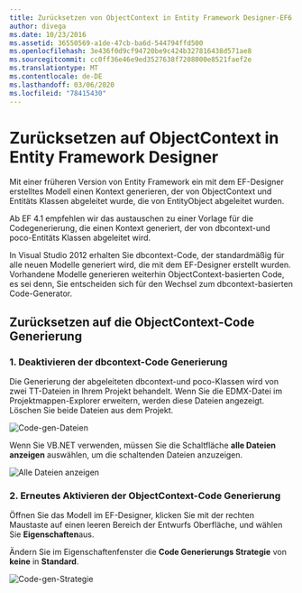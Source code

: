 ```yaml
---
title: Zurücksetzen von ObjectContext in Entity Framework Designer-EF6
author: divega
ms.date: 10/23/2016
ms.assetid: 36550569-a1de-47cb-ba6d-544794ffd500
ms.openlocfilehash: 3e436f0d9cf94720be9c424b327816438d571ae8
ms.sourcegitcommit: cc0ff36e46e9ed3527638f7208000e8521faef2e
ms.translationtype: MT
ms.contentlocale: de-DE
ms.lasthandoff: 03/06/2020
ms.locfileid: "78415430"
---
```

# <a name="reverting-to-objectcontext-in-entity-framework-designer"></a>Zurücksetzen auf ObjectContext in Entity Framework Designer
Mit einer früheren Version von Entity Framework ein mit dem EF-Designer erstelltes Modell einen Kontext generieren, der von ObjectContext und Entitäts Klassen abgeleitet wurde, die von EntityObject abgeleitet wurden.

Ab EF 4.1 empfehlen wir das austauschen zu einer Vorlage für die Codegenerierung, die einen Kontext generiert, der von dbcontext-und poco-Entitäts Klassen abgeleitet wird.

In Visual Studio 2012 erhalten Sie dbcontext-Code, der standardmäßig für alle neuen Modelle generiert wird, die mit dem EF-Designer erstellt wurden. Vorhandene Modelle generieren weiterhin ObjectContext-basierten Code, es sei denn, Sie entscheiden sich für den Wechsel zum dbcontext-basierten Code-Generator.

## <a name="reverting-back-to-objectcontext-code-generation"></a>Zurücksetzen auf die ObjectContext-Code Generierung

### <a name="1-disable-dbcontext-code-generation"></a>1. Deaktivieren der dbcontext-Code Generierung

Die Generierung der abgeleiteten dbcontext-und poco-Klassen wird von zwei TT-Dateien in Ihrem Projekt behandelt. Wenn Sie die EDMX-Datei im Projektmappen-Explorer erweitern, werden diese Dateien angezeigt. Löschen Sie beide Dateien aus dem Projekt.

![Code-gen-Dateien](~/ef6/media/codegenfiles.png)

Wenn Sie VB.NET verwenden, müssen Sie die Schaltfläche **alle Dateien anzeigen** auswählen, um die schaltenden Dateien anzuzeigen.

![Alle Dateien anzeigen](~/ef6/media/showallfiles.png)

### <a name="2-re-enable-objectcontext-code-generation"></a>2. Erneutes Aktivieren der ObjectContext-Code Generierung

Öffnen Sie das Modell im EF-Designer, klicken Sie mit der rechten Maustaste auf einen leeren Bereich der Entwurfs Oberfläche, und wählen Sie **Eigenschaften**aus.

Ändern Sie im Eigenschaftenfenster die **Code Generierungs Strategie** von **keine** in **Standard**.

![Code-gen-Strategie](~/ef6/media/codegenstrategy.png)
